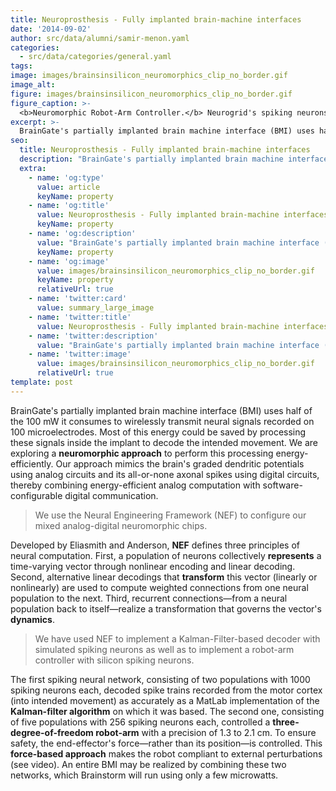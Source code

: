 ```yaml
---
title: Neuroprosthesis - Fully implanted brain-machine interfaces
date: '2014-09-02'
author: src/data/alumni/samir-menon.yaml
categories:
  - src/data/categories/general.yaml
tags:
image: images/brainsinsilicon_neuromorphics_clip_no_border.gif
image_alt:
figure: images/brainsinsilicon_neuromorphics_clip_no_border.gif
figure_caption: >-
  <b>Neuromorphic Robot-Arm Controller.</b> Neurogrid's spiking neurons compute motor-torques applied to joints of a robot-arm, thereby moving its end-effector to a location specified by the user. Spike rates and rasters are displayed (black-and-white & cyan plots on monitor's left side) as well as the user-specified location (green ball on monitor's right side). The computer relays the difference between the current and desired end-effector locations to Neurogrid as well as the current joint angles [<a href="http://web.stanford.edu/group/brainsinsilicon/documents/Menon-BioRob.pdf" target="_blank">Menon et al., 2014</a>].
excerpt: >-
  BrainGate's partially implanted brain machine interface (BMI) uses half of the 100 mW it consumes to wirelessly transmit neural signals recorded on 100 microelectrodes.
seo:
  title: Neuroprosthesis - Fully implanted brain-machine interfaces
  description: "BrainGate's partially implanted brain machine interface (BMI) uses half of the 100 mW it consumes to wirelessly transmit neural signals recorded on 100 microelectrodes."
  extra:
    - name: 'og:type'
      value: article
      keyName: property
    - name: 'og:title'
      value: Neuroprosthesis - Fully implanted brain-machine interfaces
      keyName: property
    - name: 'og:description'
      value: "BrainGate's partially implanted brain machine interface (BMI) uses half of the 100 mW it consumes to wirelessly transmit neural signals recorded on 100 microelectrodes."
      keyName: property
    - name: 'og:image'
      value: images/brainsinsilicon_neuromorphics_clip_no_border.gif
      keyName: property
      relativeUrl: true
    - name: 'twitter:card'
      value: summary_large_image
    - name: 'twitter:title'
      value: Neuroprosthesis - Fully implanted brain-machine interfaces
    - name: 'twitter:description'
      value: "BrainGate's partially implanted brain machine interface (BMI) uses half of the 100 mW it consumes to wirelessly transmit neural signals recorded on 100 microelectrodes."
    - name: 'twitter:image'
      value: images/brainsinsilicon_neuromorphics_clip_no_border.gif
      relativeUrl: true
template: post
---
```

BrainGate's partially implanted brain machine interface (BMI) uses half of the 100 mW it consumes to wirelessly transmit neural signals recorded on 100 microelectrodes. Most of this energy could be saved by processing these signals inside the implant to decode the intended movement. We are exploring a **neuromorphic approach** to perform this processing energy-efficiently. Our approach mimics the brain's graded dendritic potentials using analog circuits and its all-or-none axonal spikes using digital circuits, thereby combining energy-efficient analog computation with software-configurable digital communication.

> We use the Neural Engineering Framework (NEF) to configure our mixed analog-digital neuromorphic chips.

Developed by Eliasmith and Anderson, **NEF** defines three principles of neural computation. First, a population of neurons collectively **represents** a time-varying vector through nonlinear encoding and linear decoding. Second, alternative linear decodings that **transform** this vector (linearly or nonlinearly) are used to compute weighted connections from one neural population to the next. Third, recurrent connections—from a neural population back to itself—realize a transformation that governs the vector's **dynamics**.

> We have used NEF to implement a Kalman-Filter-based decoder with simulated spiking neurons as well as to implement a robot-arm controller with silicon spiking neurons.

The first spiking neural network, consisting of two populations with 1000 spiking neurons each, decoded spike trains recorded from the motor cortex (into intended movement) as accurately as a MatLab implementation of the **Kalman-filter algorithm** on which it was based. The second one, consisting of five populations with 256 spiking neurons each, controlled a **three-degree-of-freedom robot-arm** with a precision of 1.3 to 2.1 cm. To ensure safety, the end-effector's force—rather than its position—is controlled. This **force-based approach** makes the robot compliant to external perturbations (see video). An entire BMI may be realized by combining these two networks, which Brainstorm will run using only a few microwatts.
